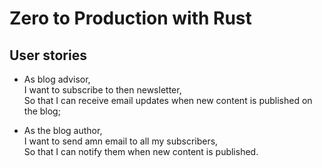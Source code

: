 # Zero to Production with Rust

## User stories

- As blog advisor,<br>
  I want to subscribe to then newsletter,<br>
  So that I can receive email updates when new content is published on the blog;

- As the blog author,<br>
  I want to send amn email to all my subscribers,<br>
  So that I can notify them when new content is published.
